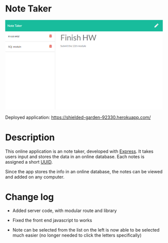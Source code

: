 # Note Taker

![Preview](./lib/images/example.png)

Deployed application: https://shielded-garden-92330.herokuapp.com/

# Description

This online application is an note taker, developed with [Express](https://www.npmjs.com/package/express). It takes users input and stores the data in an online database. Each notes is assigned a short [UUID](https://www.npmjs.com/package/short-uuid). 

Since the app stores the info in an online database, the notes can be viewed and added on any computer.

# Change log

* Added server code, with modular route and library

* Fixed the front end javascript to works

* Note can be selected from the list on the left is now able to be selected much easier (no longer needed to click the letters specifically)